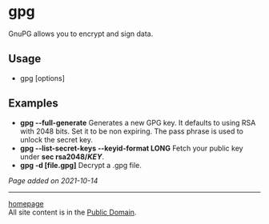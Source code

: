# gpg
GnuPG allows you to encrypt and sign data.

## Usage
- gpg [options]

## Examples
- **gpg --full-generate** Generates a new GPG key. It defaults to using RSA with 2048 bits. Set it to be non expiring. The pass phrase is used to unlock the secret key.
- **gpg --list-secret-keys --keyid-format LONG** Fetch your public key under **sec rsa2048/*KEY***.
- **gpg -d [file.gpg]** Decrypt a .gpg file.

*Page added on 2021-10-14*

---

[homepage](../index.html)\
All site content is in the [Public Domain](http://unlicense.org/).
